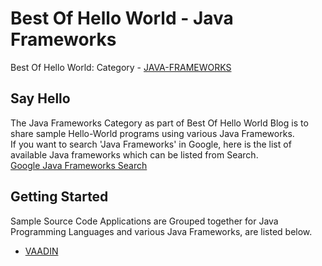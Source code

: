 # Best Of Hello World - Java Frameworks
Best Of Hello World: Category - [JAVA-FRAMEWORKS](https://panditmandar.blog/category/java-frameworks/)

## Say Hello
The Java Frameworks Category as part of Best Of Hello World Blog is to share sample Hello-World programs using various Java Frameworks.  
If you want to search 'Java Frameworks' in Google, here is the list of available Java frameworks which can be listed from Search.  
[Google Java Frameworks Search](https://www.google.com/search?q=java+frameworks)

## Getting Started
Sample Source Code Applications are Grouped together for Java Programming Languages and various Java Frameworks, are listed below.

- [VAADIN](https://github.com/get2mandar/codesource/tree/main/best-of-hello-world/java-frameworks/vaadin)
